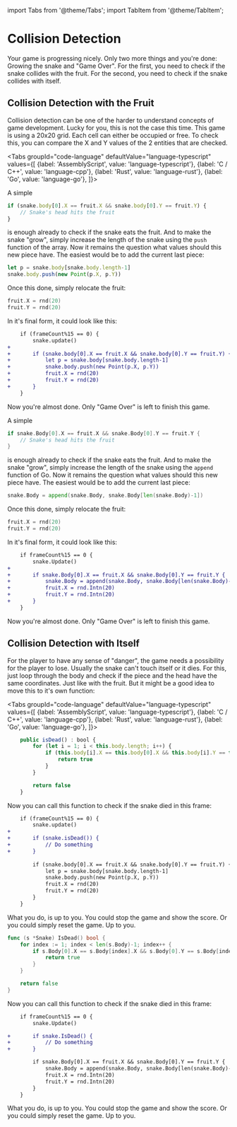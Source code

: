 import Tabs from '@theme/Tabs';
import TabItem from '@theme/TabItem';

# Collision Detection

Your game is progressing nicely. Only two more things and you're done: Growing the snake and "Game Over". For the first, you need to check if the snake collides with the fruit. For the second, you need to check if the snake collides with itself.

## Collision Detection with the Fruit

Collision detection can be one of the harder to understand concepts of game development. Lucky for you, this is not the case this time. This game is using a 20x20 grid. Each cell can either be occupied or free. To check this, you can compare the X and Y values of the 2 entities that are checked.

<Tabs
    groupId="code-language"
    defaultValue="language-typescript"
    values={[
        {label: 'AssemblyScript', value: 'language-typescript'},
        {label: 'C / C++', value: 'language-cpp'},
        {label: 'Rust', value: 'language-rust'},
        {label: 'Go', value: 'language-go'},
    ]}>

<TabItem value="language-typescript">

A simple

```typescript
if (snake.body[0].X == fruit.X && snake.body[0].Y == fruit.Y) {
	// Snake's head hits the fruit
}
```

is enough already to check if the snake eats the fruit. And to make the snake "grow", simply increase the length of the snake using the `push` function of the array. Now it remains the question what values should this new piece have. The easiest would be to add the current last piece:

```typescript
let p = snake.body[snake.body.length-1]
snake.body.push(new Point(p.X, p.Y))
```

Once this done, simply relocate the fruit:

```go
fruit.X = rnd(20)
fruit.Y = rnd(20)
```

In it's final form, it could look like this:

```diff
	if (frameCount%15 == 0) {
		snake.update()
+
+		if (snake.body[0].X == fruit.X && snake.body[0].Y == fruit.Y) {
+			let p = snake.body[snake.body.length-1]
+			snake.body.push(new Point(p.X, p.Y))
+			fruit.X = rnd(20)
+			fruit.Y = rnd(20)
+		}
	}
```

Now you're almost done. Only "Game Over" is left to finish this game.

</TabItem>

<TabItem value="language-cpp">
</TabItem>

<TabItem value="language-rust">
</TabItem>

<TabItem value="language-go">

 A simple

```go
if snake.Body[0].X == fruit.X && snake.Body[0].Y == fruit.Y {
	// Snake's head hits the fruit
}
```

is enough already to check if the snake eats the fruit. And to make the snake "grow", simply increase the length of the snake using the `append` function of Go. Now it remains the question what values should this new piece have. The easiest would be to add the current last piece:

```go
snake.Body = append(snake.Body, snake.Body[len(snake.Body)-1])
```

Once this done, simply relocate the fruit:

```go
fruit.X = rnd(20)
fruit.Y = rnd(20)
```

In it's final form, it could look like this:

```diff
	if frameCount%15 == 0 {
		snake.Update()
+
+		if snake.Body[0].X == fruit.X && snake.Body[0].Y == fruit.Y {
+			snake.Body = append(snake.Body, snake.Body[len(snake.Body)-1])
+			fruit.X = rnd.Intn(20)
+			fruit.Y = rnd.Intn(20)
+		}
	}
```

Now you're almost done. Only "Game Over" is left to finish this game.

</TabItem>

</Tabs>

## Collision Detection with Itself

For the player to have any sense of "danger", the game needs a possibility for the player to lose. Usually the snake can't touch itself or it dies. For this, just loop through the body and check if the piece and the head have the same coordinates. Just like with the fruit. But it might be a good idea to move this to it's own function:

<Tabs
    groupId="code-language"
    defaultValue="language-typescript"
    values={[
        {label: 'AssemblyScript', value: 'language-typescript'},
        {label: 'C / C++', value: 'language-cpp'},
        {label: 'Rust', value: 'language-rust'},
        {label: 'Go', value: 'language-go'},
    ]}>

<TabItem value="language-typescript">

```typescript
    public isDead() : bool {
        for (let i = 1; i < this.body.length; i++) {
            if (this.body[i].X == this.body[0].X && this.body[i].Y == this.body[0].Y) {
                return true
            }
        }

        return false
    }
```

Now you can call this function to check if the snake died in this frame:

```diff
	if (frameCount%15 == 0) {
		snake.update()
+
+		if (snake.isDead()) {
+			// Do something
+		}
 
		if (snake.body[0].X == fruit.X && snake.body[0].Y == fruit.Y) {
			let p = snake.body[snake.body.length-1]
			snake.body.push(new Point(p.X, p.Y))
			fruit.X = rnd(20)
			fruit.Y = rnd(20)
		}
	}
```

What you do, is up to you. You could stop the game and show the score. Or you could simply reset the game. Up to you.

</TabItem>

<TabItem value="language-cpp">
</TabItem>

<TabItem value="language-rust">
</TabItem>

<TabItem value="language-go">

```go
func (s *Snake) IsDead() bool {
	for index := 1; index < len(s.Body)-1; index++ {
		if s.Body[0].X == s.Body[index].X && s.Body[0].Y == s.Body[index].Y {
			return true
		}
	}

	return false
}
```

Now you can call this function to check if the snake died in this frame:

```diff
	if frameCount%15 == 0 {
		snake.Update()

+		if snake.IsDead() {
+			// Do something
+		}

		if snake.Body[0].X == fruit.X && snake.Body[0].Y == fruit.Y {
			snake.Body = append(snake.Body, snake.Body[len(snake.Body)-1])
			fruit.X = rnd.Intn(20)
			fruit.Y = rnd.Intn(20)
		}
	}
```

What you do, is up to you. You could stop the game and show the score. Or you could simply reset the game. Up to you.

</TabItem>

</Tabs>
